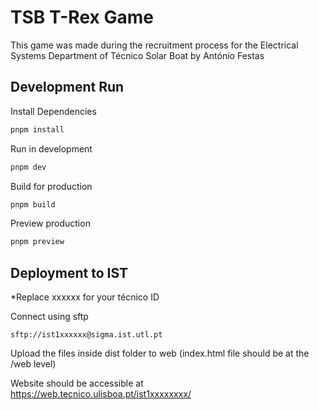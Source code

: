 # TSB T-Rex Game

This game was made during the recruitment process for the Electrical Systems Department of Técnico Solar Boat by António Festas

## Development Run

Install Dependencies
```bash
pnpm install
```

Run in development
```bash
pnpm dev
```

Build for production
```bash
pnpm build
```

Preview production
```bash
pnpm preview
```

## Deployment to IST

*Replace xxxxxx for your técnico ID

Connect using sftp 
```
sftp://ist1xxxxxx@sigma.ist.utl.pt
```

Upload the files inside dist folder to web (index.html file should be at the /web level)

Website should be accessible at https://web.tecnico.ulisboa.pt/ist1xxxxxxxx/
